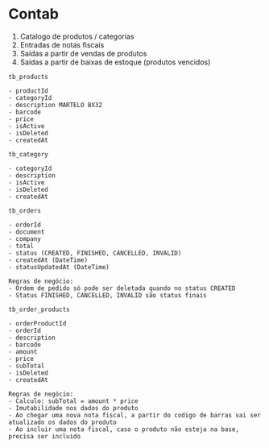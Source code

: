 # Contab

1. Catalogo de produtos / categorias
2. Entradas de notas fiscais
3. Saídas a partir de vendas de produtos
4. Saídas a partir de baixas de estoque (produtos vencidos)

```
tb_products

- productId
- categoryId
- description MARTELO BX32
- barcode
- price
- isActive
- isDeleted
- createdAt
```

``` 
tb_category

- categoryId
- description 
- isActive
- isDeleted
- createdAt
```

```
tb_orders

- orderId
- document
- company
- total
- status (CREATED, FINISHED, CANCELLED, INVALID)
- createdAt (DateTime)
- statusUpdatedAt (DateTime)

Regras de negócio:
- Ordem de pedido só pode ser deletada quando no status CREATED
- Status FINISHED, CANCELLED, INVALID são status finais
```

```
tb_order_products

- orderProductId
- orderId
- description
- barcode
- amount
- price
- subTotal
- isDeleted
- createdAt

Regras de negócio:
- Calculo: subTotal = amount * price
- Imutabilidade nos dados do produto
- Ao chegar uma nova nota fiscal, a partir do codigo de barras vai ser atualizado os dados do produto
- Ao incluir uma nota fiscal, caso o produto não esteja na base, precisa ser incluido
```
